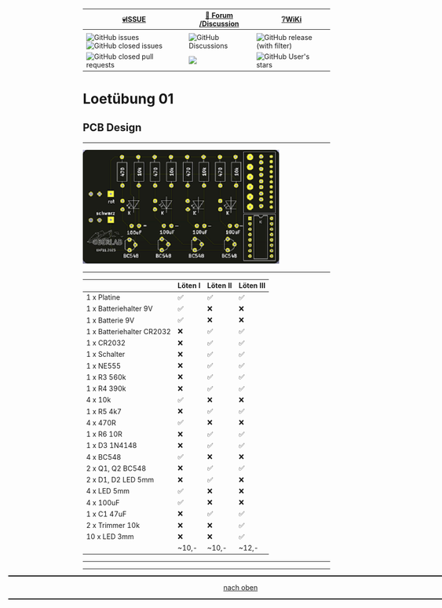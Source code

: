 <a name="oben"></a>

<div align="center">

  |[:skull:ISSUE](https://github.com/frankyhub/KiCad-Loetuebung-01/issues?q=is%3Aissue)|[:speech_balloon: Forum /Discussion](https://github.com/frankyhub/KiCad-Loetuebung-01/discussions)|[:grey_question:WiKi](https://github.com/frankyhub/KiCad-Loetuebung-01/wiki)|
|--|--|--|
| | | |
|![GitHub issues](https://img.shields.io/github/issues/frankyhub/KiCad-Loetuebung-01)![GitHub closed issues](https://img.shields.io/github/issues-closed/frankyhub/KiCad-Loetuebung-01)|![GitHub Discussions](https://img.shields.io/github/discussions/frankyhub/KiCad-Loetuebung-01)|![GitHub release (with filter)](https://img.shields.io/github/v/release/frankyhub/KiCad-Loetuebung-01)|
|![GitHub closed pull requests](https://img.shields.io/github/issues-pr-closed/finaldie/skull.svg)[](https://github.com/frankyhub/KiCad-Loetuebung-01/pulls)|[<img src="https://img.shields.io/github/license/finaldie/skull.svg">](https://github.com/frankyhub/KiCad-Loetuebung-01/blob/main/LICENSE.md)| ![GitHub User's stars](https://img.shields.io/github/stars/frankyhub)|
</div>


# Loetübung 01

## PCB Design
---

![Lötübung 1](PIC/L%C3%B6t%C3%BCbung_F.png)

---


|	               |Löten I  | Löten II 	   | Löten III|
|--|--|--|--|
|1 x Platine		|:white_check_mark:|:white_check_mark:|:white_check_mark:|
|1 x Batteriehalter 9V  |:white_check_mark:|:x:|:x:|
|1 x Batterie 9V        |:white_check_mark:|:x:|:x:|
|1 x Batteriehalter CR2032 |:x:	|:white_check_mark:|:white_check_mark:|
|1 x CR2032		|:x:|:white_check_mark:|:white_check_mark:|
|1 x Schalter		|:x:|:white_check_mark:|:white_check_mark:|
|1 x NE555		|:x:|:white_check_mark:|:white_check_mark:|
|1 x R3	560k		|:x:|:white_check_mark:|:white_check_mark:|
|1 x R4	390k		|:x:|:white_check_mark:|:white_check_mark:|
|4 x 10k		|:white_check_mark:|:x:|:x:|
|1 x R5	4k7		|:x:|:white_check_mark:|:white_check_mark:|
|4 x 470R		|:white_check_mark:|:x:|:x:|
|1 x R6	10R		|:x:|:white_check_mark:|:white_check_mark:|
|1 x D3	1N4148		|:x:|:white_check_mark:|:white_check_mark:|
|4 x BC548		|:white_check_mark:|:x:|:x:|
|2 x Q1, Q2 BC548	|:x:|:white_check_mark:|:white_check_mark:|
|2 x D1, D2 LED	5mm	|:x:|:white_check_mark:|:x:|
|4 x LED 5mm		|:white_check_mark:|:x:|:x:|
|4 x 100uF		|:white_check_mark:|:x:|:x:|
|1 x C1	47uF		|:x:|:white_check_mark:|:white_check_mark:|
|2 x Trimmer 10k	|:x:|:x:|:white_check_mark:|
|10 x LED 3mm		|:x:|:x:|:white_check_mark:|
|                       |~10,-|~10,-|~12,-| 

---

<div style="position:absolute; left:2cm; ">   
<ol class="breadcrumb" style="border-top: 2px solid black;border-bottom:2px solid black; height: 45px; width: 900px;"> <p align="center"><a href="#oben">nach oben</a></p></ol>
</div>  

---

